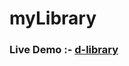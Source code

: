 # myLibrary

<h3>Live Demo :- <a href="https://d-library.herokuapp.com/index.php">d-library</a></h3>